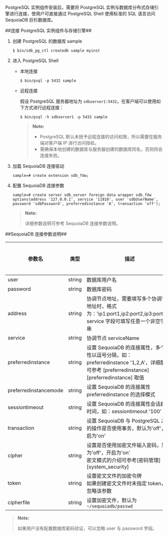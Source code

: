 [^_^]:
    PostgreSQL 实例-连接

PostgreSQL 实例组件安装后，需要将 PostgreSQL 实例与数据库分布式存储引擎进行连接，使用户可直接通过 PostgreSQL Shell 使用标准的 SQL 语言访问 SequoiaDB 巨杉数据库。

##连接 PostgreSQL 实例组件与存储引擎##

1. 创建 PostgreSQL 的数据库 sample

   ```lang-bash
   $ bin/sdb_pg_ctl createdb sample myinst
   ```

2. 进入 PostgreSQL Shell
 
   - 本地连接

     ```lang-bash
     $ bin/psql -p 5432 sample
     ```

   - 远程连接

     假设 PostgreSQL 服务器地址为 `sdbserver1:5432`，在客户端可以使用如下方式进行远程连接：

     ```lang-bash
     $ bin/psql -h sdbserver1 -p 5432 sample
     ```

     >**Note:**
     >
     > - PostgreSQL 默认未授予远程连接的访问权限，所以需要在服务端对客户端 IP 进行访问授权。
     > - 需确保本地创建的数据库与服务器创建的数据库同名，否则将会连接失败。

3. 加载 SequoiaDB 连接驱动

	```lang-sql
	sample=# create extension sdb_fdw;
	```

4. 配置 SequoiaDB 连接参数

    ```lang-sql
	sample=# create server sdb_server foreign data wrapper sdb_fdw options(address '127.0.0.1', service '11810', user 'sdbUserName', password 'sdbPassword', preferredinstance 'A', transaction 'off');
    ```

    >**Note:**
    >
    > 详细参数说明可参考 SequoiaDB 连接参数说明。

##SequoiaDB 连接参数说明##

| 参数名 | 类型 | 描述 | 是否必填 |
| ------ | ------   | ------ | ------ |
| user   | string   | 数据库用户名 | 否 |
| password | string | 数据库密码 | 否 |
| address | string | 协调节点地址，需要填写多个协调节点地址时，格式为：'ip1:port1,ip2:port2,ip3:port3'，service 字段可填写任意一个非空字符串 | 是 |
| service | string | 协调节点 serviceName | 是 |
| preferredinstance | string | 设置 SequoiaDB 的连接属性，多个属性以逗号分隔，如：preferredinstance '1,2,A'，详细配置可参考 [preferredinstance][preferredinstance] 取值 | 否 |
| preferredinstancemode | string | 设置 SequoiaDB 的连接属性 preferredinstance 的选择模式 | 否 |
| sessiontimeout | string | 设置 SequoiaDB 的连接属性会话超时时间，如：sessiontimeout '100' | 否 |
| transaction | string | 设置 SequoiaDB 与 PostgreSQL 之间的操作是否使用事务，默认为'off'，开启为'on' | 否 | 
| cipher | string | 设置是否使用加密文件输入密码，默认为'off'，开启为'on'<br> 密文模式的介绍可参考[密码管理][system_security] | 否 |
| token | string | 设置密文文件的加密令牌<br>如果创建密文文件时未指定 token，可忽略该参数 | 否 |
| cipherfile | string | 设置加密文件，默认为 `~/sequoiadb/passwd` | 否 |

>**Note:** 
>
> 如果用户没有配置数据库密码验证，可以忽略 user 与 password 字段。





[^_^]:
    本文使用到的所有连接及引用
[preferredinstance]:manual/Manual/Sequoiadb_Command/Sdb/setSessionAttr.md
[system_security]:manual/Distributed_Engine/Maintainance/Security/system_security.md
